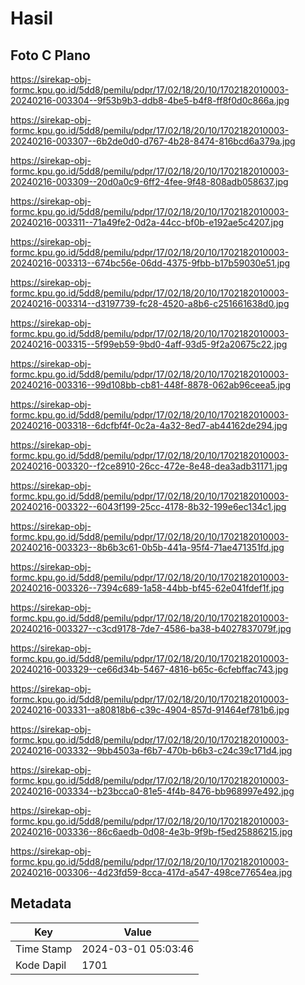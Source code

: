 # Hasil

## Foto C Plano

https://sirekap-obj-formc.kpu.go.id/5dd8/pemilu/pdpr/17/02/18/20/10/1702182010003-20240216-003304--9f53b9b3-ddb8-4be5-b4f8-ff8f0d0c866a.jpg

https://sirekap-obj-formc.kpu.go.id/5dd8/pemilu/pdpr/17/02/18/20/10/1702182010003-20240216-003307--6b2de0d0-d767-4b28-8474-816bcd6a379a.jpg

https://sirekap-obj-formc.kpu.go.id/5dd8/pemilu/pdpr/17/02/18/20/10/1702182010003-20240216-003309--20d0a0c9-6ff2-4fee-9f48-808adb058637.jpg

https://sirekap-obj-formc.kpu.go.id/5dd8/pemilu/pdpr/17/02/18/20/10/1702182010003-20240216-003311--71a49fe2-0d2a-44cc-bf0b-e192ae5c4207.jpg

https://sirekap-obj-formc.kpu.go.id/5dd8/pemilu/pdpr/17/02/18/20/10/1702182010003-20240216-003313--674bc56e-06dd-4375-9fbb-b17b59030e51.jpg

https://sirekap-obj-formc.kpu.go.id/5dd8/pemilu/pdpr/17/02/18/20/10/1702182010003-20240216-003314--d3197739-fc28-4520-a8b6-c251661638d0.jpg

https://sirekap-obj-formc.kpu.go.id/5dd8/pemilu/pdpr/17/02/18/20/10/1702182010003-20240216-003315--5f99eb59-9bd0-4aff-93d5-9f2a20675c22.jpg

https://sirekap-obj-formc.kpu.go.id/5dd8/pemilu/pdpr/17/02/18/20/10/1702182010003-20240216-003316--99d108bb-cb81-448f-8878-062ab96ceea5.jpg

https://sirekap-obj-formc.kpu.go.id/5dd8/pemilu/pdpr/17/02/18/20/10/1702182010003-20240216-003318--6dcfbf4f-0c2a-4a32-8ed7-ab44162de294.jpg

https://sirekap-obj-formc.kpu.go.id/5dd8/pemilu/pdpr/17/02/18/20/10/1702182010003-20240216-003320--f2ce8910-26cc-472e-8e48-dea3adb31171.jpg

https://sirekap-obj-formc.kpu.go.id/5dd8/pemilu/pdpr/17/02/18/20/10/1702182010003-20240216-003322--6043f199-25cc-4178-8b32-199e6ec134c1.jpg

https://sirekap-obj-formc.kpu.go.id/5dd8/pemilu/pdpr/17/02/18/20/10/1702182010003-20240216-003323--8b6b3c61-0b5b-441a-95f4-71ae471351fd.jpg

https://sirekap-obj-formc.kpu.go.id/5dd8/pemilu/pdpr/17/02/18/20/10/1702182010003-20240216-003326--7394c689-1a58-44bb-bf45-62e041fdef1f.jpg

https://sirekap-obj-formc.kpu.go.id/5dd8/pemilu/pdpr/17/02/18/20/10/1702182010003-20240216-003327--c3cd9178-7de7-4586-ba38-b4027837079f.jpg

https://sirekap-obj-formc.kpu.go.id/5dd8/pemilu/pdpr/17/02/18/20/10/1702182010003-20240216-003329--ce66d34b-5467-4816-b65c-6cfebffac743.jpg

https://sirekap-obj-formc.kpu.go.id/5dd8/pemilu/pdpr/17/02/18/20/10/1702182010003-20240216-003331--a80818b6-c39c-4904-857d-91464ef781b6.jpg

https://sirekap-obj-formc.kpu.go.id/5dd8/pemilu/pdpr/17/02/18/20/10/1702182010003-20240216-003332--9bb4503a-f6b7-470b-b6b3-c24c39c171d4.jpg

https://sirekap-obj-formc.kpu.go.id/5dd8/pemilu/pdpr/17/02/18/20/10/1702182010003-20240216-003334--b23bcca0-81e5-4f4b-8476-bb968997e492.jpg

https://sirekap-obj-formc.kpu.go.id/5dd8/pemilu/pdpr/17/02/18/20/10/1702182010003-20240216-003336--86c6aedb-0d08-4e3b-9f9b-f5ed25886215.jpg

https://sirekap-obj-formc.kpu.go.id/5dd8/pemilu/pdpr/17/02/18/20/10/1702182010003-20240216-003306--4d23fd59-8cca-417d-a547-498ce77654ea.jpg


## Metadata

| Key        | Value               |
| ---------- | ------------------- |
| Time Stamp | 2024-03-01 05:03:46 |
| Kode Dapil | 1701                |



